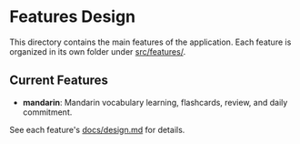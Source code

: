 # Features Design

This directory contains the main features of the application. Each feature is organized in its own folder under [src/features/](../../features/).

## Current Features

- **mandarin**: Mandarin vocabulary learning, flashcards, review, and daily commitment.

See each feature's [docs/design.md](../mandarin/docs/design.md) for details.
